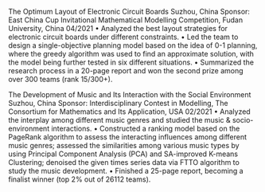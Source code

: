 The Optimum Layout of Electronic Circuit Boards                                                    Suzhou, China
Sponsor: East China Cup Invitational Mathematical Modelling Competition, Fudan University, China                 04/2021
•	Analyzed the best layout strategies for electronic circuit boards under different constraints. 
•	Led the team to design a single-objective planning model based on the idea of 0-1 planning, where the greedy algorithm was used to find an approximate solution, with the model being further tested in six different situations.
•	Summarized the research process in a 20-page report and won the second prize among over 300 teams (rank 15/300+).

The Development of Music and Its Interaction with the Social Environment                               Suzhou, China
Sponsor: Interdisciplinary Contest in Modelling, The Consortium for Mathematics and Its Application, USA             02/2021
•	Analyzed the interplay among different music genres and studied the music & socio-environment interactions.
•	Constructed a ranking model based on the PageRank algorithm to assess the interacting influences among different music genres; assessed the similarities among various music types by using Principal Component Analysis (PCA) and SA-improved K-means Clustering; denoised the given times series data via FTTO algorithm to study the music development.
•	Finished a 25-page report, becoming a finalist winner (top 2% out of 26112 teams).
